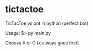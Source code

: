 # tictactoe
TicTacToe vs bot in python (perfect bot)

Usage: $> py main.py

Choose X or O (x always goes first)
